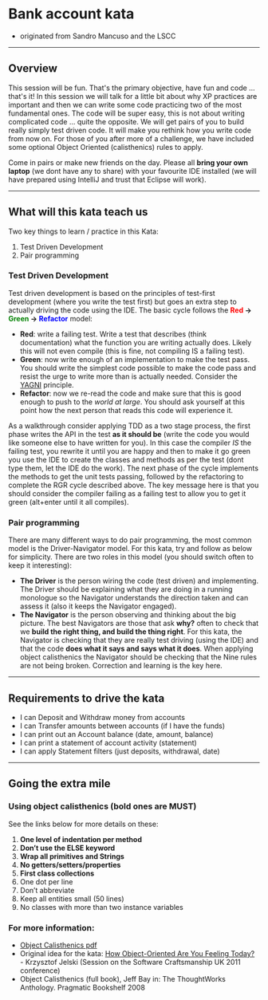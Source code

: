 # Bank account kata
 - originated from Sandro Mancuso and the LSCC

----
## Overview
This session will be fun.  That's the primary objective, have fun and code ... that's it!  In this session we will talk for a little bit about why XP practices are important and then we can write some code practicing two of the most fundamental ones.  The code will be super easy, this is not about writing complicated code ... quite the opposite.  We will get pairs of you to build really simply test driven code. It will make you rethink how you write code from now on.  For those of you after more of a challenge, we have included some optional Object Oriented (calisthenics) rules to apply.

Come in pairs or make new friends on the day.  Please all __bring your own laptop__ (we dont have any to share) with your favourite IDE installed (we will have prepared using IntelliJ and trust that Eclipse will work).

----
## What will this kata teach us
Two key things to learn / practice in this Kata:

1. Test Driven Development
1. Pair programming

### Test Driven Development
Test driven development is based on the principles of test-first development (where you write the test first) but goes an extra step to actually driving the code using the IDE.  The basic cycle follows the __<span style="color: red">Red</span> -> <span style="color: green">Green</span> -> <span style="color: blue">Refactor</span>__ model:

 - __Red__: write a failing test.  Write a test that describes (think documentation) what the function you are writing actually does.  Likely this will not even compile (this is fine, not compiling IS a failing test).
 - __Green__: now write enough of an implementation to make the test pass.  You should write the simplest code possible to make the code pass and resist the urge to write more than is actually needed.  Consider the [YAGNI](https://martinfowler.com/bliki/Yagni.html) principle.
 - __Refactor__: now we re-read the code and make sure that this is good enough to push to the _world at large_.  You should ask yourself at this point how the next person that reads this code will experience it.

As a walkthrough consider applying TDD as a two stage process, the first phase writes the API in the test __as it should be__ (write the code you would like someone else to have written for you).  In this case the compiler _IS_ the failing test, you rewrite it until you are happy and then to make it go green you use the IDE to create the classes and methods as per the test (dont type them, let the IDE do the work).  The next phase of the cycle implements the methods to get the unit tests passing, followed by the refactoring to complete the RGR cycle described above.  The key message here is that you should consider the compiler failing as a failing test to allow you to get it green (alt+enter until it all compiles).

### Pair programming
There are many different ways to do pair programming, the most common model is the Driver-Navigator model.  For this kata, try and follow as below for simplicity.  There are two roles in this model (you should switch often to keep it interesting):

 - __The Driver__ is the person wiring the code (test driven) and implementing.  The Driver should be explaining what they are doing in a running monologue so the Navigator understands the direction taken and can assess it (also it keeps the Navigator engaged).
 - __The Navigator__ is the person observing and thinking about the big picture.  The best Navigators are those that ask __why?__ often to check that we __build the right thing, and build the thing right__.  For this kata, the Navigator is checking that they are really test driving (using the IDE) and that the code __does what it says and says what it does__.  When applying object calisthenics the Navigator should be checking that the Nine rules are not being broken.  Correction and learning is the key here.

----
##  Requirements to drive the kata
 - I can Deposit and Withdraw money from accounts
 - I can Transfer amounts between accounts (if I have the funds)
 - I can print out an Account balance (date, amount, balance)  
 - I can print a statement of account activity (statement)  
 - I can apply Statement filters (just deposits, withdrawal, date)

----
## Going the extra mile

### Using object calisthenics (bold ones are MUST)
See the links below for more details on these:

1. __One level of indentation per method__
1. __Don’t use the ELSE keyword__
1. __Wrap all primitives and Strings__
1. __No getters/setters/properties__
1. __First class collections__
1. One dot per line
1. Don’t abbreviate
1. Keep all entities small (50 lines)
1. No classes with more than two instance variables

### For more information:
-  [Object Calisthenics pdf](http://www.cs.helsinki.fi/u/luontola/tdd-2009/ext/ObjectCalisthenics.pdf)
-  Original idea for the kata: [How Object-Oriented Are You Feeling Today?](https://www.slideshare.net/KrzysztofJelski/how-object-oriented-are-you-feeling-today) - Krzysztof Jelski (Session on the Software Craftsmanship UK 2011 conference)
-  Object Calisthenics (full book), Jeff Bay in: The ThoughtWorks Anthology.
Pragmatic Bookshelf 2008